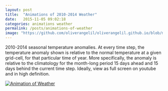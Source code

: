 ```yaml
---
layout: post
title:  "Animations of 2010-2014 Weather"
date:   2015-11-05 09:02:18
categories: animations weather
permalink: /posts/animations-of-weather
image: "https://github.com/oliverangelil/oliverangelil.github.io/blob/master/photos/blog3_filmbanner.jpg?raw=true"
---
```


2010-2014 seasonal temperature anomalies. At every time step, the temperature anomaly shown is relative to the normal temperature at a given grid-cell, for that particular time of year. More specifically, the anomaly is relative to the climatology for the month-long period 15 days ahead and 15 days behind the current time step. Ideally, view as full screen on youtube and in high definition.

[![Animation of Weather](https://github.com/oliverangelil/oliverangelil.github.io/blob/master/photos/blog3_youtube_thumbnail.jpg?raw=true)](http://www.youtube.com/embed/E1HqSw21tAs)
